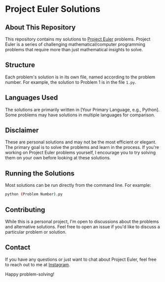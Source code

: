 # Project Euler Solutions

## About This Repository

This repository contains my solutions to [Project Euler](https://projecteuler.net/) problems. Project Euler is a series of challenging mathematical/computer programming problems that require more than just mathematical insights to solve.

## Structure

Each problem's solution is in its own file, named according to the problem number. For example, the solution to Problem 1 is in the file `1.py`.

## Languages Used

The solutions are primarily written in [Your Primary Language, e.g., Python]. Some problems may have solutions in multiple languages for comparison.

## Disclaimer

These are personal solutions and may not be the most efficient or elegant. The primary goal is to solve the problems and learn in the process. If you're working on Project Euler problems yourself, I encourage you to try solving them on your own before looking at these solutions.

## Running the Solutions

Most solutions can be run directly from the command line. For example:

```bash
python (Problem Number).py
```

## Contributing

While this is a personal project, I'm open to discussions about the problems and alternative solutions. Feel free to open an issue if you'd like to discuss a particular problem or solution.

## Contact

If you have any questions or just want to chat about Project Euler, feel free to reach out to me at [Instagram](https://www.instagram.com/aaadshhhh/).

Happy problem-solving!
